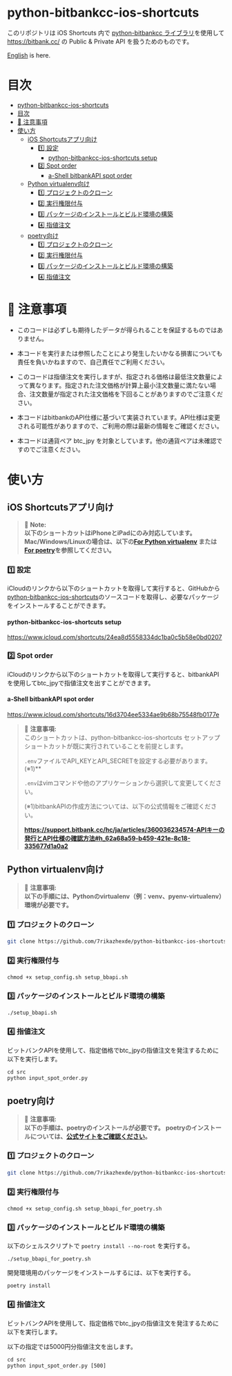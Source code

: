 # python-bitbankcc-ios-shortcuts

このリポジトリは iOS Shortcuts 内で [python-bitbankcc ライブラリ](https://github.com/bitbankinc/python-bitbankcc)を使用して https://bitbank.cc/ の Public & Private API を扱うためのものです。

[English](./README.md) is here.

# 目次

- [python-bitbankcc-ios-shortcuts](#python-bitbankcc-ios-shortcuts)
- [目次](#%E7%9B%AE%E6%AC%A1)
- [🚨 注意事項](#-%E6%B3%A8%E6%84%8F%E4%BA%8B%E9%A0%85)
- [使い方](#%E4%BD%BF%E3%81%84%E6%96%B9)
  - [iOS Shortcutsアプリ向け](#ios-shortcuts%E3%82%A2%E3%83%97%E3%83%AA%E5%90%91%E3%81%91)
    - [1️⃣ 設定](#1%EF%B8%8F%E2%83%A3-%E8%A8%AD%E5%AE%9A)
      - [python-bitbankcc-ios-shortcuts setup](#python-bitbankcc-ios-shortcuts-setup)
    - [2️⃣ Spot order](#2%EF%B8%8F%E2%83%A3-spot-order)
      - [a-Shell bitbankAPI spot order](#a-shell-bitbankapi-spot-order)
  - [Python virtualenv向け](#python-virtualenv%E5%90%91%E3%81%91)
    - [1️⃣ プロジェクトのクローン](#1%EF%B8%8F%E2%83%A3-%E3%83%97%E3%83%AD%E3%82%B8%E3%82%A7%E3%82%AF%E3%83%88%E3%81%AE%E3%82%AF%E3%83%AD%E3%83%BC%E3%83%B3)
    - [2️⃣ 実行権限付与](#2%EF%B8%8F%E2%83%A3-%E5%AE%9F%E8%A1%8C%E6%A8%A9%E9%99%90%E4%BB%98%E4%B8%8E)
    - [3️⃣ パッケージのインストールとビルド環境の構築](#3%EF%B8%8F%E2%83%A3-%E3%83%91%E3%83%83%E3%82%B1%E3%83%BC%E3%82%B8%E3%81%AE%E3%82%A4%E3%83%B3%E3%82%B9%E3%83%88%E3%83%BC%E3%83%AB%E3%81%A8%E3%83%93%E3%83%AB%E3%83%89%E7%92%B0%E5%A2%83%E3%81%AE%E6%A7%8B%E7%AF%89)
    - [4️⃣ 指値注文](#4%EF%B8%8F%E2%83%A3-%E6%8C%87%E5%80%A4%E6%B3%A8%E6%96%87)
  - [poetry向け](#poetry%E5%90%91%E3%81%91)
    - [1️⃣ プロジェクトのクローン](#1%EF%B8%8F%E2%83%A3-%E3%83%97%E3%83%AD%E3%82%B8%E3%82%A7%E3%82%AF%E3%83%88%E3%81%AE%E3%82%AF%E3%83%AD%E3%83%BC%E3%83%B3-1)
    - [2️⃣ 実行権限付与](#2%EF%B8%8F%E2%83%A3-%E5%AE%9F%E8%A1%8C%E6%A8%A9%E9%99%90%E4%BB%98%E4%B8%8E-1)
    - [3️⃣ パッケージのインストールとビルド環境の構築](#3%EF%B8%8F%E2%83%A3-%E3%83%91%E3%83%83%E3%82%B1%E3%83%BC%E3%82%B8%E3%81%AE%E3%82%A4%E3%83%B3%E3%82%B9%E3%83%88%E3%83%BC%E3%83%AB%E3%81%A8%E3%83%93%E3%83%AB%E3%83%89%E7%92%B0%E5%A2%83%E3%81%AE%E6%A7%8B%E7%AF%89-1)
    - [4️⃣ 指値注文](#4%EF%B8%8F%E2%83%A3-%E6%8C%87%E5%80%A4%E6%B3%A8%E6%96%87-1)

# 🚨 注意事項

- このコードは必ずしも期待したデータが得られることを保証するものではありません。

- 本コードを実行または参照したことにより発生したいかなる損害についても責任を負いかねますので、自己責任でご利用ください。

- このコードは指値注文を実行しますが、指定される価格は最低注文数量によって異なります。指定された注文価格が計算上最小注文数量に満たない場合、注文数量が指定された注文価格を下回ることがありますのでご注意ください。

- 本コードはbitbankのAPI仕様に基づいて実装されています。API仕様は変更される可能性がありますので、ご利用の際は最新の情報をご確認ください。

- 本コードは通貨ペア btc_jpy を対象としています。他の通貨ペアは未確認ですのでご注意ください。

# 使い方

## iOS Shortcutsアプリ向け

> 🚨 **Note:**<br />
> **以下のショートカットはiPhoneとiPadにのみ対応しています。**
> **Mac/Windows/Linuxの場合は、以下の[For Python virtualenv](#for-python-virtualenv) または [For poetry](#for-poetry)を参照してください。**

### 1️⃣ 設定

iCloudのリンクから以下のショートカットを取得して実行すると、GitHubから[python-bitbankcc-ios-shortcuts](https://github.com/7rikazhexde/python-bitbankcc-ios-shortcuts)のソースコードを取得し、必要なパッケージをインストールすることができます。

#### python-bitbankcc-ios-shortcuts setup

https://www.icloud.com/shortcuts/24ea8d5558334dc1ba0c5b58e0bd0207

### 2️⃣ Spot order

iCloudのリンクから以下のショートカットを取得して実行すると、bitbankAPIを使用してbtc_jpyで指値注文を出すことができます。

#### a-Shell bitbankAPI spot order

https://www.icloud.com/shortcuts/16d3704ee5334ae9b68b75548fb0177e

> 🚨 **注意事項:**<br />
> このショートカットは、python-bitbankcc-ios-shortcuts セットアップショートカットが既に実行されていることを前提とします。
>
> `.env`ファイルでAPI_KEYとAPI_SECRETを設定する必要があります。(※1)\*\*
>
> `.env`はvimコマンドや他のアプリケーションから選択して変更してください。
>
> (※1)bitbankAPIの作成方法については、以下の公式情報をご確認ください。
>
> **https://support.bitbank.cc/hc/ja/articles/360036234574-APIキーの発行とAPI仕様の確認方法#h_62a68a59-b459-421e-8c18-335677d1a0a2**

## Python virtualenv向け

> 🚨 **注意事項:**<br />
> **以下の手順には、Pythonのvirtualenv（例：venv、pyenv-virtualenv）環境が必要です。**

### 1️⃣ プロジェクトのクローン

```bash
git clone https://github.com/7rikazhexde/python-bitbankcc-ios-shortcuts.git
```

### 2️⃣ 実行権限付与

```
chmod +x setup_config.sh setup_bbapi.sh
```

### 3️⃣ パッケージのインストールとビルド環境の構築

```
./setup_bbapi.sh
```

### 4️⃣ 指値注文

ビットバンクAPIを使用して、指定価格でbtc_jpyの指値注文を発注するために以下を実行します。

```
cd src
python input_spot_order.py
```

## poetry向け

> 🚨 **注意事項:**<br />
> **以下の手順は、poetryのインストールが必要です。**
> **poetryのインストールについては、[公式サイトをご確認ください](https://python-poetry.org/docs/#installing-with-the-official-installer)。**

### 1️⃣ プロジェクトのクローン

```bash
git clone https://github.com/7rikazhexde/python-bitbankcc-ios-shortcuts.git
```

### 2️⃣ 実行権限付与

```
chmod +x setup_config.sh setup_bbapi_for_poetry.sh
```

### 3️⃣ パッケージのインストールとビルド環境の構築

以下のシェルスクリプトで `poetry install --no-root` を実行する。

```
./setup_bbapi_for_poetry.sh
```

開発環境用のパッケージをインストールするには、以下を実行する。

```
poetry install
```

### 4️⃣ 指値注文

ビットバンクAPIを使用して、指定価格でbtc_jpyの指値注文を発注するために以下を実行します。

以下の指定では5000円分指値注文を出します。

```
cd src
python input_spot_order.py [500]
```
